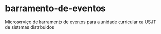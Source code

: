 # barramento-de-eventos
Microserviço de barramento de eventos para a unidade curricular da USJT de sistemas distribuidos 
